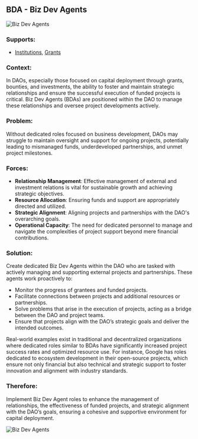 ## BDA - Biz Dev Agents

![Biz Dev Agents](./output/illustrations/biz_dev_agents.png)

### Supports:

* [Institutions](./institutions.html), [Grants](./grants.html)

### Context:

In DAOs, especially those focused on capital deployment through grants, bounties, and investments, the ability to foster and maintain strategic relationships and ensure the successful execution of funded projects is critical. Biz Dev Agents (BDAs) are positioned within the DAO to manage these relationships and oversee project developments actively.

### Problem:

Without dedicated roles focused on business development, DAOs may struggle to maintain oversight and support for ongoing projects, potentially leading to mismanaged funds, underdeveloped partnerships, and unmet project milestones.

### Forces:

- **Relationship Management**: Effective management of external and investment relations is vital for sustainable growth and achieving strategic objectives.
- **Resource Allocation**: Ensuring funds and support are appropriately directed and utilized.
- **Strategic Alignment**: Aligning projects and partnerships with the DAO's overarching goals.
- **Operational Capacity**: The need for dedicated personnel to manage and navigate the complexities of project support beyond mere financial contributions.

### Solution:

Create dedicated Biz Dev Agents within the DAO who are tasked with actively managing and supporting external projects and partnerships. These agents work proactively to:
- Monitor the progress of grantees and funded projects.
- Facilitate connections between projects and additional resources or partnerships.
- Solve problems that arise in the execution of projects, acting as a bridge between the DAO and project teams.
- Ensure that projects align with the DAO’s strategic goals and deliver the intended outcomes.

Real-world examples exist in traditional and decentralized organizations where dedicated roles similar to BDAs have significantly increased project success rates and optimized resource use. For instance, Google has roles dedicated to ecosystem development in their open-source projects, which ensure not only financial but also technical and strategic support to foster innovation and alignment with industry standards.

### Therefore:

Implement Biz Dev Agent roles to enhance the management of relationships, the effectiveness of funded projects, and strategic alignment with the DAO’s goals, ensuring a cohesive and supportive environment for capital deployment.


![Biz Dev Agents](./output/biz_dev_agents_specific_graph.png)